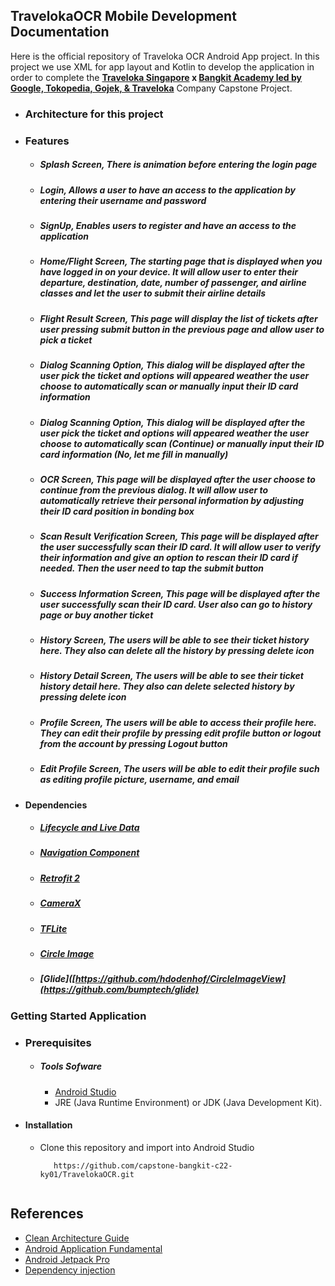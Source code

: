 ## TravelokaOCR Mobile Development Documentation
Here is the official repository of Traveloka OCR Android App project. In this project we use XML for app layout and Kotlin to develop the application in order to complete the **[Traveloka Singapore](https://www.traveloka.com/en-sg/) x [Bangkit Academy led by Google, Tokopedia, Gojek, & Traveloka](https://grow.google/intl/id_id/bangkit/)** Company Capstone Project.

  - ### Architecture for this project
  - ### Features
      - ##### **Splash Screen**, There is animation before entering the login page
      - ##### **Login**, Allows a user to have an access to the application by entering their username and password
      - ##### **SignUp**, Enables users to register and have an access to the application
      - ##### **Home/Flight Screen**, The starting page that is displayed when you have logged in on your device. It will allow user to enter their departure, destination, date, number of passenger, and airline classes and let the user to submit their airline details
      - ##### **Flight Result Screen**, This page will display the list of tickets after user pressing submit button in the previous page and allow user to pick a ticket 
      - ##### **Dialog Scanning Option**, This dialog will be displayed after the user pick the ticket and options will appeared weather the user choose to automatically scan or manually input their ID card information
      - ##### **Dialog Scanning Option**, This dialog will be displayed after the user pick the ticket and options will appeared weather the user choose to automatically scan (Continue) or manually input their ID card information (No, let me fill in manually)   
      - ##### **OCR Screen**, This page will be displayed after the user choose to continue from the previous dialog. It will allow user to automatically retrieve their personal information by adjusting their ID card position in bonding box 
      - ##### **Scan Result Verification Screen**, This page will be displayed after the user successfully scan their ID card. It will allow user to verify their information and give an option to rescan their ID card if needed. Then the user need to tap the submit button   
      - ##### **Success Information Screen**, This page will be displayed after the user successfully scan their ID card. User also can go to history page or buy another ticket
      -  ##### **History Screen**, The users will be able to see their ticket history here. They also can delete all the history by pressing delete icon
      -  ##### **History Detail Screen**, The users will be able to see their ticket history detail here. They also can delete selected history by pressing delete icon
      -  ##### **Profile Screen**, The users will be able to access their profile here. They can edit their profile by pressing edit profile button or logout from the account by pressing Logout button
      -  ##### **Edit Profile Screen**, The users will be able to edit their profile such as editing profile picture, username, and email
  - #### Dependencies
      - ##### [Lifecycle and Live Data](https://developer.android.com/jetpack/androidx/releases/lifecycle)
      - ##### [Navigation Component](https://developer.android.com/jetpack/androidx/releases/navigation)
      - ##### [Retrofit 2](https://square.github.io/retrofit/)
      - ##### [CameraX](https://developer.android.com/training/camerax)
      - ##### [TFLite](https://www.tensorflow.org/lite/android/quickstart)
      - ##### [Circle Image](https://github.com/hdodenhof/CircleImageView)
      - ##### [Glide]([https://github.com/hdodenhof/CircleImageView](https://github.com/bumptech/glide)

### Getting Started Application
  - ### Prerequisites
      - ##### Tools Sofware
        - [Android Studio](https://developer.android.com/studio)
        - JRE (Java Runtime Environment) or JDK (Java Development Kit).
  - #### Installation
      - Clone this repository and import into Android Studio    
          ```
             https://github.com/capstone-bangkit-c22-ky01/TravelokaOCR.git
             
  ## References
  * [Clean Architecture Guide](https://developer.android.com/jetpack/guide)
  * [Android Application Fundamental](https://developer.android.com/guide/components/fundamentals)
  * [Android Jetpack Pro](https://developer.android.com/jetpack)
  * [Dependency injection](https://developer.android.com/training/dependency-injection)

